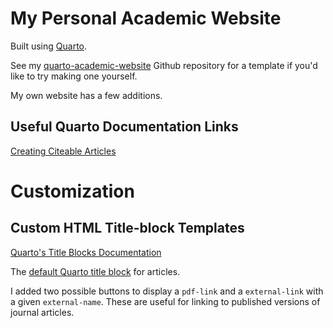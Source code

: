 # My Personal Academic Website

Built using [Quarto](https://quarto.org).

See my [quarto-academic-website](https://github.com/matdehaven/quarto-academic-website) Github repository for a template if you'd like to try making one yourself.

My own website has a few additions.

## Useful Quarto Documentation Links

[Creating Citeable Articles](https://quarto.org/docs/authoring/create-citeable-articles.html)

# Customization

## Custom HTML Title-block Templates

[Quarto's Title Blocks Documentation](https://quarto.org/docs/authoring/title-blocks.html)

The [default Quarto title block](https://github.com/quarto-dev/quarto-cli/blob/main/src/resources/formats/html/templates/title-block.html) for articles.

I added two possible buttons to display a `pdf-link` and a `external-link` with a given `external-name`.  These are useful for linking to published versions of journal articles.